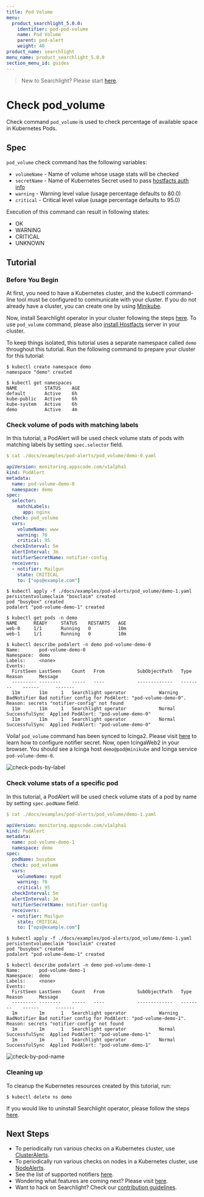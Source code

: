 ```yaml
---
title: Pod Volume
menu:
  product_searchlight_5.0.0:
    identifier: pod-pod-volume
    name: Pod Volume
    parent: pod-alert
    weight: 40
product_name: searchlight
menu_name: product_searchlight_5.0.0
section_menu_id: guides
---
```


> New to Searchlight? Please start [here](/docs/concepts/README.md).

# Check pod_volume

Check command `pod_volume` is used to check percentage of available space in Kubernetes Pods.

## Spec
`pod_volume` check command has the following variables:
- `volumeName` - Name of volume whose usage stats will be checked
- `secretName` - Name of Kubernetes Secret used to pass [hostfacts auth info](/docs/concepts/hostfacts.md#create-hostfacts-secret)
- `warning` - Warning level value (usage percentage defaults to 80.0)
- `critical` - Critical level value (usage percentage defaults to 95.0)

Execution of this command can result in following states:
- OK
- WARNING
- CRITICAL
- UNKNOWN


## Tutorial

### Before You Begin
At first, you need to have a Kubernetes cluster, and the kubectl command-line tool must be configured to communicate with your cluster. If you do not already have a cluster, you can create one by using [Minikube](https://github.com/kubernetes/minikube).

Now, install Searchlight operator in your cluster following the steps [here](/docs/setup/install.md). To use `pod_volume` command, please also [install Hostfacts](/docs/concepts/hostfacts.md) server in your cluster.

To keep things isolated, this tutorial uses a separate namespace called `demo` throughout this tutorial. Run the following command to prepare your cluster for this tutorial:

```console
$ kubectl create namespace demo
namespace "demo" created

$ kubectl get namespaces
NAME          STATUS    AGE
default       Active    6h
kube-public   Active    6h
kube-system   Active    6h
demo          Active    4m
```

### Check volume of pods with matching labels
In this tutorial, a PodAlert will be used check volume stats of pods with matching labels by setting `spec.selector` field.
```yaml
$ cat ./docs/examples/pod-alerts/pod_volume/demo-0.yaml

apiVersion: monitoring.appscode.com/v1alpha1
kind: PodAlert
metadata:
  name: pod-volume-demo-0
  namespace: demo
spec:
  selector:
    matchLabels:
      app: nginx
  check: pod_volume
  vars:
    volumeName: www
    warning: 70
    critical: 95
  checkInterval: 5m
  alertInterval: 3m
  notifierSecretName: notifier-config
  receivers:
  - notifier: Mailgun
    state: CRITICAL
    to: ["ops@example.com"]
```
```console
$ kubectl apply -f ./docs/examples/pod-alerts/pod_volume/demo-1.yaml
persistentvolumeclaim "boxclaim" created
pod "busybox" created
podalert "pod-volume-demo-1" created

$ kubectl get pods -n demo
NAME      READY     STATUS    RESTARTS   AGE
web-0     1/1       Running   0          10m
web-1     1/1       Running   0          10m

$ kubectl describe podalert -n demo pod-volume-demo-0
Name:		pod-volume-demo-0
Namespace:	demo
Labels:		<none>
Events:
  FirstSeen	LastSeen	Count	From			SubObjectPath	Type		Reason		Message
  ---------	--------	-----	----			-------------	--------	------		-------
  11m		11m		1	Searchlight operator			Warning		BadNotifier	Bad notifier config for PodAlert: "pod-volume-demo-0". Reason: secrets "notifier-config" not found
  11m		11m		1	Searchlight operator			Normal		SuccessfulSync	Applied PodAlert: "pod-volume-demo-0"
  11m		11m		1	Searchlight operator			Normal		SuccessfulSync	Applied PodAlert: "pod-volume-demo-0"
```

Voila! `pod_volume` command has been synced to Icinga2. Please visit [here](/docs/guides/notifiers.md) to learn how to configure notifier secret. Now, open IcingaWeb2 in your browser. You should see a Icinga host `demo@pod@minikube` and Icinga service `pod-volume-demo-0`.

![check-pods-by-label](/docs/images/pod-alerts/pod_volume/demo-0.png)


### Check volume stats of a specific pod
In this tutorial, a PodAlert will be used check volume stats of a pod by name by setting `spec.podName` field.

```yaml
$ cat ./docs/examples/pod-alerts/pod_volume/demo-1.yaml

apiVersion: monitoring.appscode.com/v1alpha1
kind: PodAlert
metadata:
  name: pod-volume-demo-1
  namespace: demo
spec:
  podName: busybox
  check: pod_volume
  vars:
    volumeName: mypd
    warning: 70
    critical: 95
  checkInterval: 5m
  alertInterval: 3m
  notifierSecretName: notifier-config
  receivers:
  - notifier: Mailgun
    state: CRITICAL
    to: ["ops@example.com"]
```
```console
$ kubectl apply -f ./docs/examples/pod-alerts/pod_volume/demo-1.yaml
persistentvolumeclaim "boxclaim" created
pod "busybox" created
podalert "pod-volume-demo-1" created

$ kubectl describe podalert -n demo pod-volume-demo-1
Name:		pod-volume-demo-1
Namespace:	demo
Labels:		<none>
Events:
  FirstSeen	LastSeen	Count	From			SubObjectPath	Type		Reason		Message
  ---------	--------	-----	----			-------------	--------	------		-------
  1m		1m		1	Searchlight operator			Warning		BadNotifier	Bad notifier config for PodAlert: "pod-volume-demo-1". Reason: secrets "notifier-config" not found
  1m		1m		1	Searchlight operator			Normal		SuccessfulSync	Applied PodAlert: "pod-volume-demo-1"
  1m		1m		1	Searchlight operator			Normal		SuccessfulSync	Applied PodAlert: "pod-volume-demo-1"
```
![check-by-pod-name](/docs/images/pod-alerts/pod_volume/demo-1.png)


### Cleaning up
To cleanup the Kubernetes resources created by this tutorial, run:
```console
$ kubectl delete ns demo
```

If you would like to uninstall Searchlight operator, please follow the steps [here](/docs/uninstall.md).


## Next Steps
 - To periodically run various checks on a Kubernetes cluster, use [ClusterAlerts](/docs/guides/cluster-alerts/README.md).
 - To periodically run various checks on nodes in a Kubernetes cluster, use [NodeAlerts](/docs/guides/node-alerts/README.md).
 - See the list of supported notifiers [here](/docs/guides/notifiers.md).
 - Wondering what features are coming next? Please visit [here](/docs/roadmap.md).
 - Want to hack on Searchlight? Check our [contribution guidelines](/docs/CONTRIBUTING.md).
